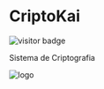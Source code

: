 # CriptoKai
![visitor badge](https://visitor-badge.laobi.icu/badge?page_id=Na18k/CriptoKai&title=Visitantes)
<p>
  Sistema de Criptografia
</p>
<p>
  
![logo](https://user-images.githubusercontent.com/75281033/134737878-1e8aa605-f3f9-421c-a8a2-d0fbbded9731.jpg)
  
</p>
